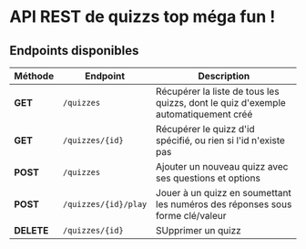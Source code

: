 API REST de quizzs top méga fun !
=================================

Endpoints disponibles
---------------------

| Méthode | Endpoint | Description                                                                        |
|---------|----------|------------------------------------------------------------------------------------|
| **GET** | `/quizzes` | Récupérer la liste de tous les quizzs, dont le quiz d'exemple automatiquement créé |
| **GET** | `/quizzes/{id}` | Récupérer le quizz d'id spécifié, ou rien si l'id n'existe pas                     |
| **POST** | `/quizzes` | Ajouter un nouveau quizz avec ses questions et options                             |
| **POST** | `/quizzes/{id}/play` | Jouer à un quizz en soumettant les numéros des réponses sous forme clé/valeur      |
| **DELETE** | `/quizzes/{id}` | SUpprimer un quizz                                                                 |